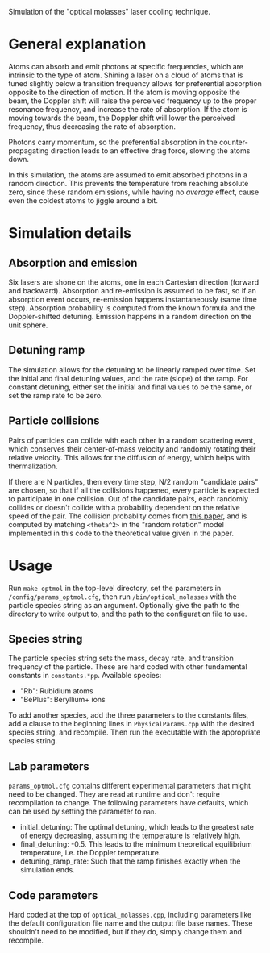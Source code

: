 Simulation of the "optical molasses" laser cooling technique.

# General explanation
Atoms can absorb and emit photons at specific frequencies, which are intrinsic to the type of atom. Shining a laser on a cloud of atoms that is tuned slightly below a transition frequency allows for preferential absorption opposite to the direction of motion. If the atom is moving opposite the beam, the Doppler shift will raise the perceived frequency up to the proper resonance frequency, and increase the rate of absorption. If the atom is moving towards the beam, the Doppler shift will lower the perceived frequency, thus decreasing the rate of absorption.

Photons carry momentum, so the preferential absorption in the counter-propagating direction leads to an effective drag force, slowing the atoms down.

In this simulation, the atoms are assumed to emit absorbed photons in a random direction. This prevents the temperature from reaching absolute zero, since these random emissions, while having no *average* effect, cause even the coldest atoms to jiggle around a bit.

# Simulation details
## Absorption and emission
Six lasers are shone on the atoms, one in each Cartesian direction (forward and backward). Absorption and re-emission is assumed to be fast, so if an absorption event occurs, re-emission happens instantaneously (same time step). Absorption probability is computed from the known formula and the Doppler-shifted detuning. Emission happens in a random direction on the unit sphere.

## Detuning ramp
The simulation allows for the detuning to be linearly ramped over time. Set the initial and final detuning values, and the rate (slope) of the ramp. For constant detuning, either set the initial and final values to be the same, or set the ramp rate to be zero.

## Particle collisions
Pairs of particles can collide with each other in a random scattering event, which conserves their center-of-mass velocity and randomly rotating their relative velocity. This allows for the diffusion of energy, which helps with thermalization.

If there are N particles, then every time step, N/2 random "candidate pairs" are chosen, so that if all the collisions happened, every particle is expected to participate in one collision. Out of the candidate pairs, each randomly collides or doesn't collide with a probability dependent on the relative speed of the pair. The collision probablity comes from [this paper](http://www.physics.purdue.edu/~robichf/papers/PoP10_2217.pdf), and is computed by matching `<theta^2>` in the "random rotation" model implemented in this code to the theoretical value given in the paper.

# Usage
Run `make optmol` in the top-level directory, set the parameters in `/config/params_optmol.cfg`, then run `/bin/optical_molasses` with the particle species string as an argument. Optionally give the path to the directory to write output to, and the path to the configuration file to use.

## Species string
The particle species string sets the mass, decay rate, and transition frequency of the particle. These are hard coded with other fundamental constants in `constants.*pp`. Available species:

- "Rb": Rubidium atoms
- "BePlus": Beryllium+ ions

To add another species, add the three parameters to the constants files, add a clause to the beginning lines in `PhysicalParams.cpp` with the desired species string, and recompile. Then run the executable with the appropriate species string.

## Lab parameters
`params_optmol.cfg` contains different experimental parameters that might need to be changed. They are read at runtime and don't require recompilation to change. The following parameters have defaults, which can be used by setting the parameter to `nan`.

- initial_detuning: The optimal detuning, which leads to the greatest rate of energy decreasing, assuming the temperature is relatively high.
- final_detuning: -0.5. This leads to the minimum theoretical equilibrium temperature, i.e. the Doppler temperature.
- detuning_ramp_rate: Such that the ramp finishes exactly when the simulation ends.

## Code parameters
Hard coded at the top of `optical_molasses.cpp`, including parameters like the default configuration file name and the output file base names. These shouldn't need to be modified, but if they do, simply change them and recompile.
